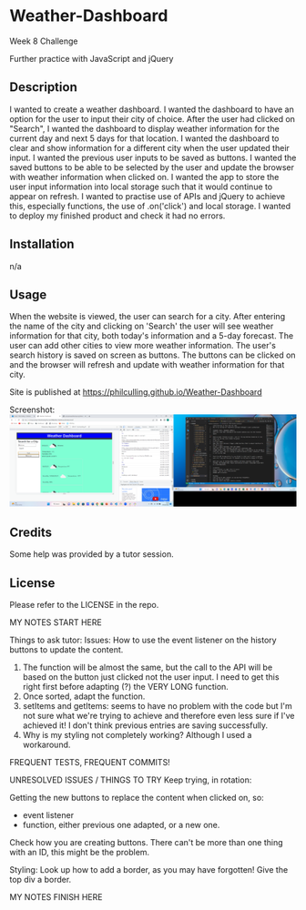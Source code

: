 # Weather-Dashboard
Week 8 Challenge

Further practice with JavaScript and jQuery
## Description
I wanted to create a weather dashboard.
I wanted the dashboard to have an option for the user to input their city of choice.
After the user had clicked on "Search", I wanted the dashboard to display weather information for the current day and next 5 days for that location.
I wanted the dashboard to clear and show information for a different city when the user updated their input.
I wanted the previous user inputs to be saved as buttons.
I wanted the saved buttons to be able to be selected by the user and update the browser with weather information when clicked on.
I wanted the app to store the user input information into local storage such that it would continue to appear on refresh.
I wanted to practise use of APIs and jQuery to achieve this, especially functions, the use of .on('click') and local storage.
I wanted to deploy my finished product and check it had no errors.

## Installation
n/a

## Usage
When the website is viewed, the user can search for a city. After entering the name of the city and clicking on 'Search' the user will see weather information for that city, both today's information and a 5-day forecast. The user can add other cities to view more weather information. The user's search history is saved on screen as buttons. The buttons can be clicked on and the browser will refresh and update with weather information for that city.

Site is published at https://philculling.github.io/Weather-Dashboard 

Screenshot:
![Screenshot](./assets/Weatherdashboard.png "Screenshot of Weather-Dashboard in progress")

## Credits
Some help was provided by a tutor session.

## License
Please refer to the LICENSE in the repo.

MY NOTES START HERE

Things to ask tutor:
Issues:
How to use the event listener on the history buttons to update the content.
1. The function will be almost the same, but the call to the API will be based on the button just clicked not the user input. I need to get this right first before adapting (?) the VERY LONG function.
2. Once sorted, adapt the function.
3. setItems and getItems: seems to have no problem with the code but I'm not sure what we're trying to achieve and therefore even less sure if I've achieved it! I don't think previous entries are saving successfully.
4. Why is my styling not completely working? Although I used a workaround.

FREQUENT TESTS, FREQUENT COMMITS!

UNRESOLVED ISSUES / THINGS TO TRY
Keep trying, in rotation:

Getting the new buttons to replace the content when clicked on, so:
- event listener
- function, either previous one adapted, or a new one.

Check how you are creating buttons. There can't be more than one thing with an ID, this might be the problem.

Styling:
Look up how to add a border, as you may have forgotten!
Give the top div a border.

MY NOTES FINISH HERE